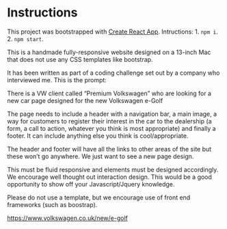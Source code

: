 # Instructions

This project was bootstrapped with [Create React App](https://github.com/facebook/create-react-app).
Intructions: 1. `npm i`. 2. `npm start`.

This is a handmade fully-responsive website designed on a 13-inch Mac that does not use any CSS templates like bootstrap. 

It has been written as part of a coding challenge set out by a company who interviewed me. This is the prompt:

There is a VW client called “Premium Volkswagen” who are looking for a new car page designed for the new Volkswagen e-Golf

The page needs to include a header with a navigation bar, a main image, a way for customers to register their interest in the car to the dealership (a form, a call to action, whatever you think is most appropriate) and finally a footer. It can include anything else you think is cool/appropriate.

The header and footer will have all the links to other areas of the site but these won’t go anywhere. We just want to see a new page design.

This must be fluid responsive and elements must be designed accordingly. We encourage well thought out interaction design. This would be a good opportunity to show off your Javascript/Jquery knowledge.

Please do not use a template, but we encourage use of front end frameworks (such as boostrap).

https://www.volkswagen.co.uk/new/e-golf 